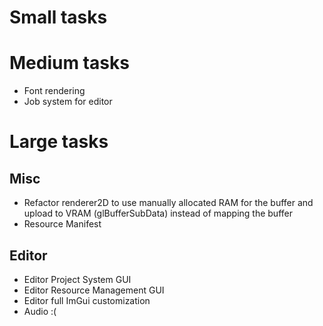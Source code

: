 # Small tasks

# Medium tasks
- Font rendering
- Job system for editor

# Large tasks
## Misc
- Refactor renderer2D to use manually allocated RAM for the buffer and upload to 
  VRAM (glBufferSubData) instead of mapping the buffer
- Resource Manifest
## Editor
- Editor Project System GUI
- Editor Resource Management GUI
- Editor full ImGui customization
- Audio :(
